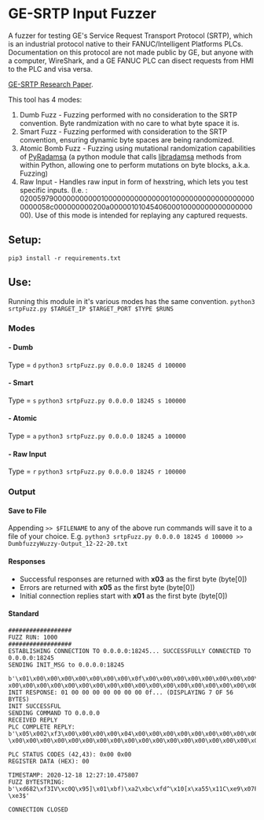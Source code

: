 # GE-SRTP Input Fuzzer
A fuzzer for testing GE's Service Request Transport Protocol (SRTP), which is an industrial protocol native to their FANUC/Intelligent Platforms PLCs. Documentation on this protocol are not made public by GE, but anyone with a computer, WireShark, and a GE FANUC PLC can disect requests from HMI to the PLC and visa versa.

[GE-SRTP Research Paper](https://www.sciencedirect.com/science/article/pii/S1742287617301925). 

This tool has 4 modes:
1. Dumb Fuzz - Fuzzing performed with no consideration to the SRTP convention. Byte randmization with no care to what byte space it is.
2. Smart Fuzz - Fuzzing performed with consideration to the SRTP convention, ensuring dynamic byte spaces are being randomized.
3. Atomic Bomb Fuzz - Fuzzing using mutational randomization capabilities of [PyRadamsa](https://pypi.org/project/pyradamsa/) (a python module that calls [libradamsa](https://github.com/andreafioraldi/libradamsa) methods from within Python, allowing one to perform mutations on byte blocks, a.k.a. Fuzzing)
4. Raw Input - Handles raw input in form of hexstring, which lets you test specific inputs. (I.e. : 02005979000000000001000000000000000100000000000000000000000058c000000000200a000001010454060001000000000000000000). Use of this mode is intended for replaying any captured requests.
## Setup: ##
`pip3 install -r requirements.txt`
## Use: ##
Running this module in it's various modes has the same convention. 
`python3 srtpFuzz.py $TARGET_IP $TARGET_PORT $TYPE $RUNS`
### Modes ###
#### - Dumb
Type = `d`
` python3 srtpFuzz.py 0.0.0.0 18245 d 100000 `
#### - Smart
Type = `s`
` python3 srtpFuzz.py 0.0.0.0 18245 s 100000 `
#### - Atomic
Type = `a`
` python3 srtpFuzz.py 0.0.0.0 18245 a 100000 `
#### - Raw Input
Type = `r`
` python3 srtpFuzz.py 0.0.0.0 18245 r 100000 `

### Output ###
#### Save to File ####
Appending `>> $FILENAME` to any of the above run commands will save it to a file of your choice.
E.g.
`python3 srtpFuzz.py 0.0.0.0 18245 d 100000 >> DumbfuzzyWuzzy-Output_12-22-20.txt`
#### Responses ####
- Successful responses are returned with **x03** as the first byte (byte[0])
- Errors are returned with **x05** as the first byte (byte[0])
- Initial connection replies start with **x01** as the first byte (byte[0])
#### Standard ####
```
##################
FUZZ RUN: 1000
##################
ESTABLISHING CONNECTION TO 0.0.0.0:18245... SUCCESSFULLY CONNECTED TO 0.0.0.0:18245
SENDING INIT_MSG to 0.0.0.0:18245

b'\x01\x00\x00\x00\x00\x00\x00\x00\x0f\x00\x00\x00\x00\x00\x00\x00\x00\x00\x00\x00\x00\x00\x00\x00\x00\x00\x00\x00\x00\x00\x00\x00\x00\x00\x00\
x00\x00\x00\x00\x00\x00\x00\x00\x00\x00\x00\x00\x00\x00\x00\x00\x00\x00\x00\x00\x00'
INIT RESPONSE: 01 00 00 00 00 00 00 00 0f... (DISPLAYING 7 OF 56 BYTES)
INIT SUCCESSFUL
SENDING COMMAND TO 0.0.0.0
RECEIVED REPLY
PLC COMPLETE REPLY: 
b'\x05\x002\xf3\x00\x00\x00\x00\x04\x00\x00\x00\x00\x00\x00\x00\x00\x00\x00\x00\x00\x00\x00\x00\x00\x00\x00\x00\x00\x00\x00\x00\x00\x00\x00\x00
\x00\x00\x00\x00\x00\x00\x00\x00\x00\x00\x00\x00\x00\x00\x00\x00\x00\x00\x00\x00'

PLC STATUS CODES (42,43): 0x00 0x00
REGISTER DATA (HEX): 00

TIMESTAMP: 2020-12-18 12:27:10.475807
FUZZ BYTESTRING: 
b'\xd682\xf3IV\xc0Q\x95]\x01\xbf)\xa2\xbc\xfd^\x10[x\xa55\x11C\xe9\x07F<\xe4\x19\x0cH&\x03}\xd0\x92X\x0c3\xeb\x00X:v\xe0\x9b\xdb\x93\xb6K2\xd4y
\xe3$'

CONNECTION CLOSED
```